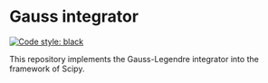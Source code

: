 # Gauss integrator

[![Code style: black](https://img.shields.io/badge/code%20style-black-000000.svg)](https://github.com/ambv/black)

This repository implements the Gauss-Legendre integrator into the framework of Scipy.
